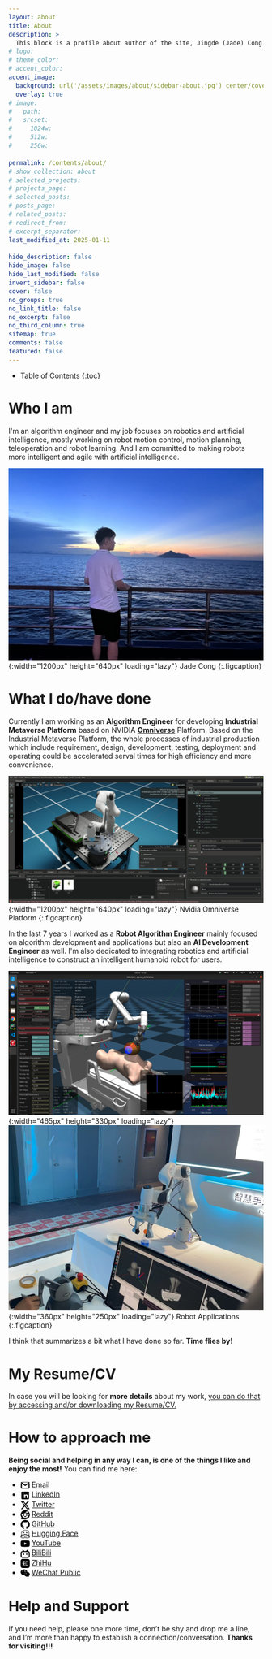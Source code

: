 ```yaml
---
layout: about
title: About
description: >
  This block is a profile about author of the site, Jingde (Jade) Cong.
# logo:
# theme_color:
# accent_color:
accent_image:
  background: url('/assets/images/about/sidebar-about.jpg') center/cover
  overlay: true
# image:
#   path:
#   srcset:
#     1024w:
#     512w:
#     256w:

permalink: /contents/about/
# show_collection: about
# selected_projects:
# projects_page:
# selected_posts:
# posts_page:
# related_posts:
# redirect_from:
# excerpt_separator:
last_modified_at: 2025-01-11

hide_description: false
hide_image: false
hide_last_modified: false
invert_sidebar: false
cover: false
no_groups: true
no_link_title: false
no_excerpt: false
no_third_column: true
sitemap: true
comments: false
featured: false
---
```


- Table of Contents
{:toc}

# Who I am

I'm an algorithm engineer and my job focuses on robotics and artificial intelligence, mostly working on robot motion control, motion planning, teleoperation and robot learning. And I am committed to making robots more intelligent and agile with artificial intelligence.

![Jade Cong](/assets/images/about/jade-cong.jpeg){:width="1200px" height="640px" loading="lazy"}
Jade Cong
{:.figcaption}

# What I do/have done

Currently I am working as an **Algorithm Engineer** for developing **Industrial Metaverse Platform** based on NVIDIA **[Omniverse](https://www.nvidia.com/en-us/omniverse/)** Platform. Based on the Industrial Metaverse Platform, the whole processes of industrial production which include requirement, design, development, testing, deployment and operating could be accelerated serval times for high efficiency and more convenience.

![Nvidia Omniverse Platform](/assets/images/about/nvidia-omniverse-platform.png){:width="1200px" height="640px" loading="lazy"}
Nvidia Omniverse Platform
{:.figcaption}

In the last 7 years I worked as a **Robot Algorithm Engineer** mainly focused on algorithm development and applications but also an **AI Development Engineer** as well. I'm also dedicated to integrating robotics and artificial intelligence to construct an intelligent humanoid robot for users.

![Ultrasound Scanning](/assets/images/about/ultrasound-scanning.png){:width="465px" height="330px" loading="lazy"}
![Robot Teleoperation](/assets/images/about/robot-teleoperation.png){:width="360px" height="250px" loading="lazy"}
Robot Applications
{:.figcaption}

I think that summarizes a bit what I have done so far. **Time flies by!**

# My Resume/CV

In case you will be looking for **more details** about my work, [you can do that by accessing and/or downloading my Resume/CV.](/contents/resume/)

# How to approach me

**Being social and helping in any way I can, is one of the things I like and enjoy the most!** You can find me here:
- <img src="/assets/images/about/email.svg" width="18px" height="18px" align=center /> [Email](mailto:jade.cong@qq.com)
- <img src="/assets/images/about/linkedin.svg" width="18px" height="18px" align=center /> [LinkedIn](https://www.linkedin.com/in/jade-cong)
- <img src="/assets/images/about/x.svg" width="18px" height="18px" align=center /> [Twitter](https://twitter.com/JadeCong26)
- <img src="/assets/images/about/reddit.svg" width="18px" height="18px" align=center /> [Reddit](https://www.reddit.com/user/JadeCong)
- <img src="/assets/images/about/github.svg" width="18px" height="18px" align=center /> [GitHub](https://github.com/JadeCong)
- <img src="/assets/images/about/huggingface.svg" width="18px" height="18px" align=center /> [Hugging Face](https://huggingface.co/JadeCong)
- <img src="/assets/images/about/youtube.svg" width="18px" height="18px" align=center /> [YouTube](https://www.youtube.com/channel/UCtjkpErjX9X7VocnIJkIuZg)
- <img src="/assets/images/about/bilibili.svg" width="18px" height="18px" align=center /> [BiliBili](https://space.bilibili.com/383666733)
- <img src="/assets/images/about/zhihu.svg" width="18px" height="18px" align=center /> [ZhiHu](https://www.zhihu.com/people/Jade_Cong)
- <img src="/assets/images/about/wechat.svg" width="18px" height="18px" align=center /> [WeChat Public](/assets/images/about/wechat-public.jpg)

# Help and Support

If you need help, please one more time, don’t be shy and drop me a line, and I’m more than happy to establish a connection/conversation. **Thanks for visiting!!!**
